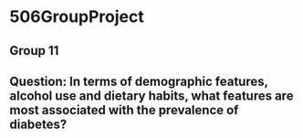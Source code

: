 # 506GroupProject
## Group 11
## Question: In terms of demographic features, alcohol use and dietary habits, what features are most associated with the prevalence of diabetes? 
